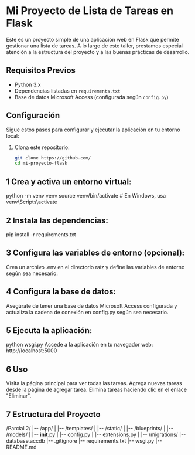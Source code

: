 # Mi Proyecto de Lista de Tareas en Flask

Este es un proyecto simple de una aplicación web en Flask que permite gestionar una lista de tareas. A lo largo de este taller, prestamos especial atención a la estructura del proyecto y a las buenas prácticas de desarrollo.

## Requisitos Previos

- Python 3.x
- Dependencias listadas en `requirements.txt`
- Base de datos Microsoft Access (configurada según `config.py`)

## Configuración

Sigue estos pasos para configurar y ejecutar la aplicación en tu entorno local:

1. Clona este repositorio:

   ```bash
   git clone https://github.com/
   cd mi-proyecto-flask

## 1 Crea y activa un entorno virtual:
python -m venv venv
source venv/bin/activate  # En Windows, usa venv\Scripts\activate

## 2 Instala las dependencias:
pip install -r requirements.txt

## 3 Configura las variables de entorno (opcional):
Crea un archivo .env en el directorio raíz y define las variables de entorno según sea necesario.

## 4 Configura la base de datos:
Asegúrate de tener una base de datos Microsoft Access configurada y actualiza la cadena de conexión en config.py según sea necesario.

## 5 Ejecuta la aplicación:
python wsgi.py
Accede a la aplicación en tu navegador web: http://localhost:5000

## 6 Uso
Visita la página principal para ver todas las tareas.
Agrega nuevas tareas desde la página de agregar tarea.
Elimina tareas haciendo clic en el enlace "Eliminar".

## 7 Estructura del Proyecto
/Parcial 2/
|-- /app/
| |-- /templates/
| |-- /static/
| |-- /blueprints/
| |-- /models/
| |-- __init__.py
| |-- config.py
| |-- extensions.py
|
|-- /migrations/
|-- database.accdb
|-- .gitignore
|-- requirements.txt
|-- wsgi.py
|-- README.md






